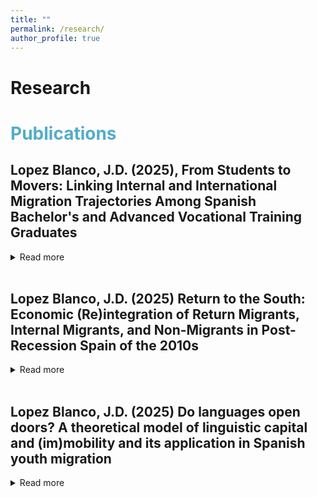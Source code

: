 ```yaml
---
title: ""
permalink: /research/
author_profile: true
---
```

Research
======


# <span style="color:#52adc8"> Publications </span>

## Lopez Blanco, J.D. (2025), From Students to Movers: Linking Internal and International Migration Trajectories Among Spanish Bachelor's and Advanced Vocational Training Graduates 
<details>
<summary>Read more</summary>
The relationship between internal and international migration has traditionally been overlooked in migration research. Seeking to bridge this divide, we examine the cumulative, socioeconomically selective and functionally differentiated nature of youth spatial mobility. Using harmonized microdata from two nationally representative surveys of bachelor's graduates and advanced vocational trainees from the 2013/2014 cohort, we examine the role of pre-graduation mobility, social origin and field of study in shaping postgraduation migration outcomes. Our findings show that any form of educational mobility is a strong predictor of subsequent migration. Migration trajectories are also stratified by parental education, with graduates from more privileged backgrounds more likely to engage in international or complex mobility paths. Additionally, migration motives and patterns vary by migration type and field of study, supporting a functional differentiation between internal and international mobility. These results highlight how different forms of mobility are embedded in cumulative life-course processes and socially structured opportunity regimes, underscoring the need for more integrated theoretical and policy approaches to youth migration.


  - <i>Population, Space and Place, 31(5), e70050 DOI:  https://doi.org/10.1002/psp.70050 </i>. 
  
</details>
<br>



## Lopez Blanco, J.D. (2025) Return to the South: Economic (Re)integration of Return Migrants, Internal Migrants, and Non-Migrants in Post-Recession Spain of the 2010s
<details>

<summary>Read more</summary>
This study investigates the labor market reintegration of intra-EU return migrants in Spain, comparing them with internal migrants and non-migrants. Using data from two nationally representative surveys of university graduates and vocational trainees, we analyze employability, earnings, and occupational status. Contrary to expectations, return migrants face employment disadvantages relative to non-migrants and internal migrants. However, they benefit from earnings premiums, particularly among those with extended migration experiences or who relocate upon their return. Occupational status outcomes are mixed: while return migrants initially demonstrate advantages, these diminish after accounting for selection bias. Proficiency in English positively correlates with higher earnings across all groups, particularly for return migrants, yet paradoxically aligns with lower occupational specificity. Job-specific experience acquired abroad proves essential for return migrants, helping mitigate disadvantages in occupational status. These findings enhance our understanding of the intricate dynamics of skill transferability and labor market outcomes within the EU, underscoring the importance of migration and return contexts in shaping returnees' reintegration experiences.
  
 - <i>>European Societies,  1–46, https://doi.org/10.1162/euso_a_00039
 </i>. 

</details>
<br>






## Lopez Blanco, J.D. (2025) Do languages open doors? A theoretical model of linguistic capital and (im)mobility and its application in Spanish youth migration 
<details>
<summary>Read more</summary>
Language skills have demonstrated their significance in migration decisions; however, their role as a potential cause of immobility has been largely overlooked. In this paper, I first propose a theoretical model that seeks to explain decisions regarding mobility and immobility based on the instrumental returns generated by an individual’s linguistic capital within a given opportunity structure. Secondly, I apply this model utilizing data from university and vocational training graduates in Spain. Leveraging its particularity as a case study, which encompasses five regions where a minority’s co-official language is an integral part of ethnic identification and shares a similar institutional environment that encourages its use, I find that bilingualism is primarily linked to internal immobility. Simultaneously, it affects the direction of internal migration, since bilinguals are more inclined to relocate to areas with similar language conditions.
Bilingualism also presents indirect effects. The results indicate that bilingualism influences international migration by facilitating the acquisition of a foreign language, which becomes increasingly attainable as the cost of language acquisition
decreases, though the effect remains relatively small.


  - <i>Journal of Ethnic and Migration Studies, 51(3), 565-582 DOI: 10.1080/1369183X.2024.2359676 </i>. 
  
</details>
<br>




